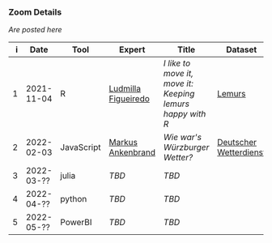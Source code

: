 ### Zoom Details

*Are posted here*

|    i | Date       | Tool       | Expert     | Title | Dataset  | DE/EN   | Result |
| ---: | ---------- | ---------- | ---------- | ----- | -------- | ------- | ------ |
|    1 | 2021-11-04 | R          | [Ludmilla Figueiredo](https://ludmillafigueiredo.github.io) | *I like to move it, move it: Keeping lemurs happy with R* | [Lemurs](https://github.com/rfordatascience/tidytuesday/blob/master/data/2021/2021-08-24/readme.md) | English | [repo](https://github.com/ludmillafigueiredo/data_crunch_magic_wue), [document](./dcm/01_lemurs/lemurs.html) |
|    2 | 2022-02-03 | JavaScript | [Markus Ankenbrand](https://markus.ankenbrand.me) | *Wie war's Würzburger Wetter?*  |   [Deutscher Wetterdienst](https://cdc.dwd.de/portal/)   | German | [notebook](https://observablehq.com/@iimog/wie-wars-wurzburger-wetter), [repo](https://github.com/iimog/dcm-wuerzburger-wetter/) |
|    3 | 2022-03-?? | julia      | *TBD*                                                       | *TBD*                                                                                               |                                                           |         |        |
|    4 | 2022-04-?? | python     | *TBD*                                                       | *TBD*                                                                                               |                                                           |         |        |
|    5 | 2022-05-?? | PowerBI    | *TBD*                                                       | *TBD*                                                                                               |                                                           |         |        |
